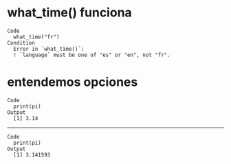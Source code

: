 # what_time() funciona

    Code
      what_time("fr")
    Condition
      Error in `what_time()`:
      ! `language` must be one of "es" or "en", not "fr".

# entendemos opciones

    Code
      print(pi)
    Output
      [1] 3.14

---

    Code
      print(pi)
    Output
      [1] 3.141593

